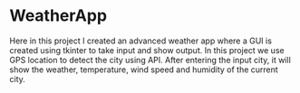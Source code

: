 # WeatherApp
Here in this project I created an advanced weather app where a GUI is created using tkinter to take input and show output. In this project we use GPS location to detect the city using API. After entering the input city, it will show the weather, temperature, wind speed and humidity of the current city.
